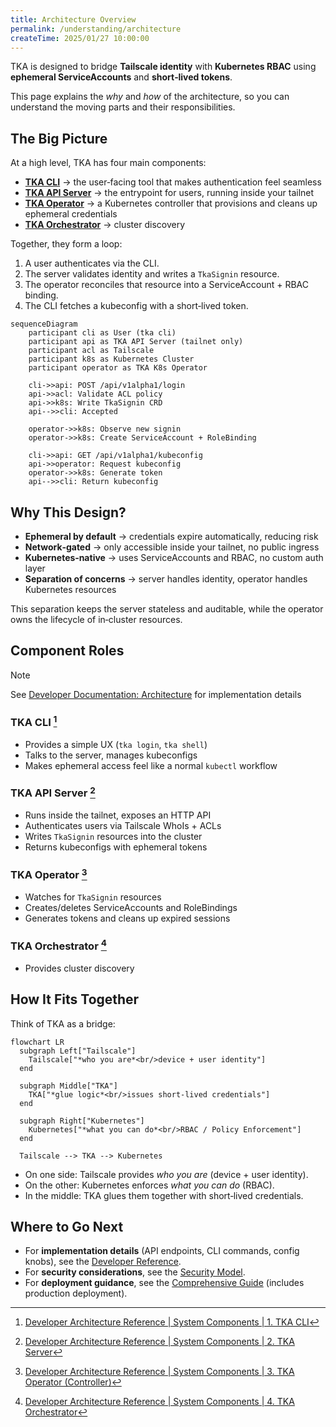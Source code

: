 ```yaml
---
title: Architecture Overview
permalink: /understanding/architecture
createTime: 2025/01/27 10:00:00
---
```


TKA is designed to bridge **Tailscale identity** with **Kubernetes RBAC** using
**ephemeral ServiceAccounts** and **short‑lived tokens**.

This page explains the *why* and *how* of the architecture, so you can
understand the moving parts and their responsibilities.

## The Big Picture

At a high level, TKA has four main components:

<!-- markdownlint-disable MD051 -->
- **[TKA CLI](#tka-cli)** → the user‑facing tool that makes authentication feel seamless
- **[TKA API Server](#tka-api-server)** → the entrypoint for users, running inside your tailnet
- **[TKA Operator](#tka-operator)** → a Kubernetes controller that provisions and cleans up ephemeral credentials
- **[TKA Orchestrator](#tka-orchestrator)** → cluster discovery
<!-- markdownlint-enable MD051 -->

Together, they form a loop:

1. A user authenticates via the CLI.
2. The server validates identity and writes a `TkaSignin` resource.
3. The operator reconciles that resource into a ServiceAccount + RBAC binding.
4. The CLI fetches a kubeconfig with a short‑lived token.

```mermaid
sequenceDiagram
    participant cli as User (tka cli)
    participant api as TKA API Server (tailnet only)
    participant acl as Tailscale
    participant k8s as Kubernetes Cluster
    participant operator as TKA K8s Operator

    cli->>api: POST /api/v1alpha1/login
    api->>acl: Validate ACL policy
    api->>k8s: Write TkaSignin CRD
    api-->>cli: Accepted

    operator->>k8s: Observe new signin
    operator->>k8s: Create ServiceAccount + RoleBinding

    cli->>api: GET /api/v1alpha1/kubeconfig
    api->>operator: Request kubeconfig
    operator->>k8s: Generate token
    api-->>cli: Return kubeconfig
```

## Why This Design?

- **Ephemeral by default** → credentials expire automatically, reducing risk
- **Network‑gated** → only accessible inside your tailnet, no public ingress
- **Kubernetes‑native** → uses ServiceAccounts and RBAC, no custom auth layer
- **Separation of concerns** → server handles identity, operator handles Kubernetes resources

This separation keeps the server stateless and auditable, while the operator
owns the lifecycle of in‑cluster resources.

## Component Roles

> [!NOTE]
> See [Developer Documentation: Architecture](../reference/developer/architecture.md) for implementation details

### TKA CLI [^dev-cli]

- Provides a simple UX (`tka login`, `tka shell`)
- Talks to the server, manages kubeconfigs
- Makes ephemeral access feel like a normal `kubectl` workflow

### TKA API Server [^dev-api-srv]

- Runs inside the tailnet, exposes an HTTP API
- Authenticates users via Tailscale WhoIs + ACLs
- Writes `TkaSignin` resources into the cluster
- Returns kubeconfigs with ephemeral tokens

### TKA Operator [^dev-k8s-oper]

- Watches for `TkaSignin` resources
- Creates/deletes ServiceAccounts and RoleBindings
- Generates tokens and cleans up expired sessions

### TKA Orchestrator [^dev-orchestrator]

- Provides cluster discovery

[^dev-cli]: [Developer Architecture Reference | System Components | 1. TKA CLI](../reference/developer/architecture.md#1-tka-cli)
[^dev-api-srv]: [Developer Architecture Reference | System Components | 2. TKA Server](../reference/developer/architecture.md#2-tka-server)
[^dev-k8s-oper]: [Developer Architecture Reference | System Components | 3. TKA Operator (Controller)](../reference/developer/architecture.md#3-tka-operator-controller)
[^dev-orchestrator]: [Developer Architecture Reference | System Components | 4. TKA Orchestrator](../reference/developer/architecture.md#4-tka-orchestrator)

## How It Fits Together

Think of TKA as a bridge:

```mermaid
flowchart LR
  subgraph Left["Tailscale"]
    Tailscale["*who you are*<br/>device + user identity"]
  end

  subgraph Middle["TKA"]
    TKA["*glue logic*<br/>issues short‑lived credentials"]
  end

  subgraph Right["Kubernetes"]
    Kubernetes["*what you can do*<br/>RBAC / Policy Enforcement"]
  end

  Tailscale --> TKA --> Kubernetes
```

- On one side: Tailscale provides *who you are* (device + user identity).
- On the other: Kubernetes enforces *what you can do* (RBAC).
- In the middle: TKA glues them together with short‑lived credentials.

## Where to Go Next

- For **implementation details** (API endpoints, CLI commands, config knobs), see the [Developer Reference](../reference/).
- For **security considerations**, see the [Security Model](./security.md).
- For **deployment guidance**, see the [Comprehensive Guide](../tutorials/comprehensive.md) (includes production deployment).
